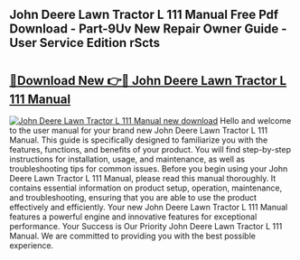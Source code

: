 ## John Deere Lawn Tractor L 111 Manual Free Pdf Download - Part-9Uv New Repair Owner Guide - User Service Edition rScts

# <h2><a href="http://bc60309.oget.top/?id=John+Deere+Lawn+Tractor+L+111+Manual">🔗Download New 👉🔴 John Deere Lawn Tractor L 111 Manual</a></h2>

[![John Deere Lawn Tractor L 111 Manual new download](https://i.imgur.com/5g1atiW.png)](http://bc60309.oget.top/?id=John+Deere+Lawn+Tractor+L+111+Manual)
Hello and welcome to the user manual for your brand new John Deere Lawn Tractor L 111 Manual. This guide is specifically designed to familiarize you with the features, functions, and benefits of your product. You will find step-by-step instructions for installation, usage, and maintenance, as well as troubleshooting tips for common issues. Before you begin using your John Deere Lawn Tractor L 111 Manual, please read this manual thoroughly. It contains essential information on product setup, operation, maintenance, and troubleshooting, ensuring that you are able to use the product effectively and efficiently. Your new John Deere Lawn Tractor L 111 Manual features a powerful engine and innovative features for exceptional performance. Your Success is Our Priority John Deere Lawn Tractor L 111 Manual. We are committed to providing you with the best possible experience.
